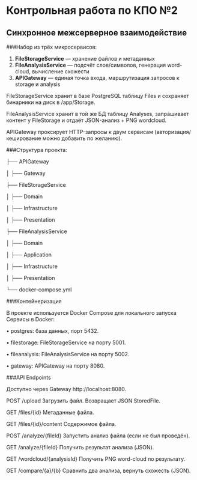 # Контрольная работа по КПО №2
## Синхронное межсерверное взаимодействие

###Набор из трёх микросервисов:

1. **FileStorageService** — хранение файлов и метаданных  
2. **FileAnalysisService** — подсчёт слов/символов, генерация word-cloud, вычисление схожести  
3. **APIGateway** — единая точка входа, маршрутизация запросов к storage и analysis

FileStorageService хранит в базе PostgreSQL таблицу Files и сохраняет бинарники на диск в /app/Storage.

FileAnalysisService хранит в той же БД таблицу Analyses, запрашивает контент у FileStorage и отдаёт JSON-анализ + PNG wordcloud.

APIGateway проксирует HTTP-запросы к двум сервисам (авторизация/кеширование можно добавить по желанию).

###Структура проекта:

├── APIGateway

│   ├── Gateway

├── FileStorageService

│   ├── Domain

│   ├── Infrastructure

│   ├── Presentation

├── FileAnalysisService

│   ├── Domain

│   ├── Application

│   ├── Infrastructure

│   ├── Presentation

└── docker-compose.yml



###Контейнеризация

В проекте используется Docker Compose для локального запуска
Сервисы в Docker:

•    postgres: база данных, порт 5432.

•    filestorage: FileStorageService на порту 5001.

•    fileanalysis: FileAnalysisService на порту 5002.

•    gateway: APIGateway на порту 8080.


###API Endpoints

Доступно через Gateway http://localhost:8080.

POST    /upload    Загрузить файл. Возвращает JSON StoredFile.

GET    /files/{id}    Метаданные файла.

GET    /files/{id}/content    Содержимое файла.

POST    /analyze/{fileId}    Запустить анализ файла (если не был проведён).

GET    /analyze/{fileId}    Получить результат анализа (JSON).

GET    /wordcloud/{analysisId}    Получить PNG word-cloud по результату.

GET    /compare/{a}/{b}    Сравнить два анализа, вернуть схожесть (JSON).


